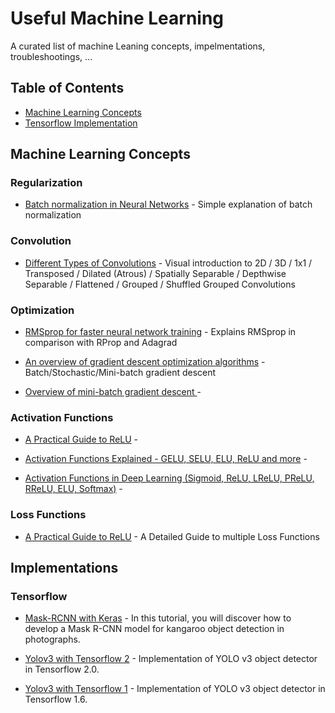 # Useful Machine Learning 

A curated list of machine Leaning concepts, impelmentations, troubleshootings, ...

## Table of Contents

<!-- MarkdownTOC depth=4 -->
- [Machine Learning Concepts](#concepts)
- [Tensorflow Implementation](#github-tutorials)

<!-- /MarkdownTOC -->
<a name="concepts" />

## Machine Learning Concepts

### Regularization

* [Batch normalization in Neural Networks](https://towardsdatascience.com/batch-normalization-in-neural-networks-1ac91516821c) - Simple explanation of batch normalization

### Convolution

* [Different Types of Convolutions](https://towardsdatascience.com/a-comprehensive-introduction-to-different-types-of-convolutions-in-deep-learning-669281e58215) - Visual introduction to 2D / 3D / 1x1 / Transposed / Dilated (Atrous) / Spatially Separable / Depthwise Separable / Flattened / Grouped / Shuffled Grouped Convolutions

### Optimization

* [RMSprop for faster neural network training](https://towardsdatascience.com/understanding-rmsprop-faster-neural-network-learning-62e116fcf29a) - Explains RMSprop in comparison with RProp and Adagrad

* [An overview of gradient descent optimization algorithms](https://ruder.io/optimizing-gradient-descent/index.html#nesterovacceleratedgradient) - Batch/Stochastic/Mini-batch gradient descent

* [Overview	of	mini-batch	gradient	descent	](http://www.cs.toronto.edu/~tijmen/csc321/slides/lecture_slides_lec6.pdf) -

### Activation Functions

* [A Practical Guide to ReLU](https://medium.com/@danqing/a-practical-guide-to-relu-b83ca804f1f7) -

* [Activation Functions Explained - GELU, SELU, ELU, ReLU and more](https://mlfromscratch.com/activation-functions-explained/) - 

* [Activation Functions in Deep Learning (Sigmoid, ReLU, LReLU, PReLU, RReLU, ELU, Softmax)](http://laid.delanover.com/activation-functions-in-deep-learning-sigmoid-relu-lrelu-prelu-rrelu-elu-softmax/) - 

### Loss Functions
* [A Practical Guide to ReLU](https://www.analyticsvidhya.com/blog/2019/08/detailed-guide-7-loss-functions-machine-learning-python-code/) - A Detailed Guide to multiple Loss Functions


<a name="github-tutorials" />

##  Implementations
### Tensorflow
* [Mask-RCNN with Keras](https://machinelearningmastery.com/how-to-train-an-object-detection-model-with-keras/) - In this tutorial, you will discover how to develop a Mask R-CNN model for kangaroo object detection in photographs.

* [Yolov3 with Tensorflow 2](https://github.com/YunYang1994/tensorflow-yolov3) - Implementation of YOLO v3 object detector in Tensorflow 2.0.

* [Yolov3 with Tensorflow 1](https://github.com/qqwweee/keras-yolo3) - Implementation of YOLO v3 object detector in Tensorflow 1.6.
